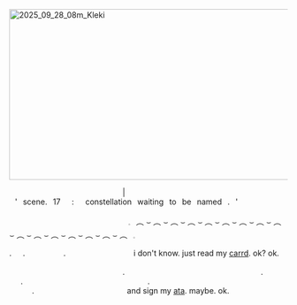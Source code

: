 <img width="736" height="309" alt="2025_09_28_08m_Kleki" src="https://github.com/user-attachments/assets/ba29ffbb-11de-418d-ae6b-bbbd7859305e" />


⠀⠀⠀⠀⠀⠀⠀⠀⠀⠀⠀⠀⠀⠀⠀⠀⠀⠀⠀⠀|⠀'⠀scene.⠀17⠀⠀:⠀⠀constellation⠀waiting⠀to⠀be⠀named⠀.⠀'

⠀⠀⠀⠀⠀⠀⠀⠀⠀⠀⠀⠀⠀⠀⠀⠀⠀⠀⠀⠀⠀𓈒⠀︵ ⌣ ︵ ⌣ ︵ ⌣ ︵ ⌣ ︵ ⌣ ︵ ⌣ ︵ ⌣ ︵ ⌣ ︵ ⌣ ︵ ⌣ ︵ ⌣ ︵ ⌣ ︵ ⌣ ︵ ⌣ ︵ ⌣ ︵⠀𓈒

.⠀⠀.⠀ ⠀⠀⠀⠀⠀ .⠀⠀⠀⠀⠀⠀⠀⠀⠀⠀⠀⠀i  don't know. just read my [carrd](https://genesist.carrd.co). ok? ok.
⠀⠀⠀⠀⠀ ⠀⠀⠀⠀⠀ ⠀⠀⠀⠀⠀⠀⠀⠀⠀⠀⠀⠀⠀⠀⠀⠀⠀⠀⠀⠀.⠀⠀⠀⠀⠀⠀⠀⠀⠀⠀⠀⠀⠀⠀⠀⠀⠀⠀⠀⠀⠀⠀⠀⠀.⠀⠀⠀⠀⠀⠀.⠀⠀⠀⠀⠀⠀⠀⠀⠀⠀⠀⠀⠀⠀⠀⠀⠀⠀⠀⠀⠀⠀.⠀⠀⠀⠀⠀⠀⠀⠀⠀⠀⠀⠀⠀⠀⠀⠀⠀⠀⠀⠀⠀⠀⠀⠀⠀⠀⠀⠀.⠀⠀⠀⠀⠀⠀⠀⠀⠀⠀⠀⠀⠀⠀
⠀⠀and sign my [ata](https://8uup.atabook.org/). maybe. ok.
